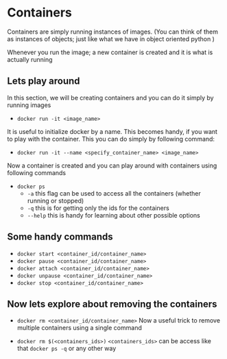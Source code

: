 # Containers

Containers are simply running instances of images. (You can think of them as instances of objects; just like what we have in object oriented python )

Whenever you run the image; a new container is created and it is what is actually running

## Lets play around

In this section, we will be creating containers and you can do it simply by running images

- `docker run -it <image_name>`

It is useful to initialize docker by a name. This becomes handy, if you want to play with the container. This you can do simply by following command:

- `docker run -it --name <specify_container_name> <image_name>`

Now a container is created and you can play around with containers using following commands

- `docker ps`
  - `-a` this flag can be used to access all the containers (whether running or stopped)
  - `-q` this is for getting only the ids for the containers
  - `--help` this is handy for learning about other possible options

## Some handy commands

- `docker start <container_id/container_name>`
- `docker pause <container_id/container_name>`
- `docker attach <container_id/container_name>`
- `docker unpause <container_id/container_name>`
- `docker stop <container_id/container_name>`

## Now lets explore about removing the containers

- `docker rm <container_id/container_name>`
Now a useful trick to remove multiple containers using a single command

- `docker rm $(<containers_ids>)`
`<containers_ids>` can be access like that  `docker ps -q` or any other way
